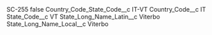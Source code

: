 <?xml version="1.0" encoding="UTF-8"?>
<CustomMetadata xmlns="http://soap.sforce.com/2006/04/metadata" xmlns:xsi="http://www.w3.org/2001/XMLSchema-instance" xmlns:xsd="http://www.w3.org/2001/XMLSchema">
    <label>SC-255</label>
    <protected>false</protected>
    <values>
        <field>Country_Code_State_Code__c</field>
        <value xsi:type="xsd:string">IT-VT</value>
    </values>
    <values>
        <field>Country_Code__c</field>
        <value xsi:type="xsd:string">IT</value>
    </values>
    <values>
        <field>State_Code__c</field>
        <value xsi:type="xsd:string">VT</value>
    </values>
    <values>
        <field>State_Long_Name_Latin__c</field>
        <value xsi:type="xsd:string">Viterbo</value>
    </values>
    <values>
        <field>State_Long_Name_Local__c</field>
        <value xsi:type="xsd:string">Viterbo</value>
    </values>
</CustomMetadata>
